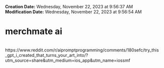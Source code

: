 <div><b>Creation Date:</b> Wednesday, November 22, 2023 at 9:56:37 AM<br></div>
<div><b>Modification Date:</b> Wednesday, November 22, 2023 at 9:56:54 AM<br></div>
<div><h1>merchmate ai</h1></div>
<div><br></div>
<div>https://www.reddit.com/r/aipromptprogramming/comments/180sefc/try_this_gpt_i_created_that_turns_your_art_into/?utm_source=share&amputm_medium=ios_app&amputm_name=iossmf<br></div>
<div><br></div>

